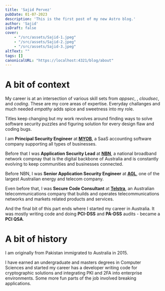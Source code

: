 ```yaml
---
title: 'Sajid Pervez'
pubDate: 01-07-2023
description: 'This is the first post of my new Astro blog.'
author: 'Sajid'
isDraft: false
cover:    
    - "/src/assets/Sajid-1.jpeg"
    - "/src/assets/Sajid-2.jpeg"
    - "/src/assets/Sajid-3.jpeg"
altText: ""
tags: []
canonicalURL: "https://localhost:4321/blog/about"
---
```

 
# A bit of context

My career is at an intersection of various skill sets from *appsec*, , *cloudsec*,  and *coding*. These are my core areas of expertise. Everyday challanges and much needed *empathy* adds spice and sweetness into my role.

Titles keep changing but my work revolves around finding ways to solve software security puzzles and figuring solution for every design flaw and coding bugs.

I am **Principal Security Engineer** at **[MYOB](https://myob.com)**, a SaaS accounting software company supporting all types of businesses.

Before that I was **Application Security Lead** at **[NBN](https://nbnco.com.au)**, a national broadband network compnay that is the digital backbone of Australia and is constantly evolving to keep communities and businesses connected.

Before NBN, I was **Senior Application Security Engineer** at **[AGL](https://agl.com.au)**, one of the largest Australian energy and telecom company. 

Even before that, I was **Secure Code Consultant** at **[Telstra](https://telstra.com.au)**, an Australian telecommunications company that builds and operates telecommunications networks and markets related products and services.

And the final bit of this part ends where I started my career in Australia. It was mostly writing code and doing **PCI-DSS** and **PA-DSS** audits - became a **PCI QSA**.

# A bit of history
I am originally from Pakistan immigrated to Australia in 2015.

I have earned an undergraduate and masters degrees in Computer Sciences and started my career has a developer writing code for cryptographic solutions and integrating PKI and 2FA into enterprise environments. Some more fun parts of the job involved breaking applications.




